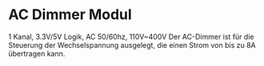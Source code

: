 # AC Dimmer Modul

1 Kanal, 3.3V/5V Logik, AC 50/60hz, 110V~400V
Der AC-Dimmer ist für die Steuerung der Wechselspannung ausgelegt, die einen Strom von bis zu 8A übertragen kann.
